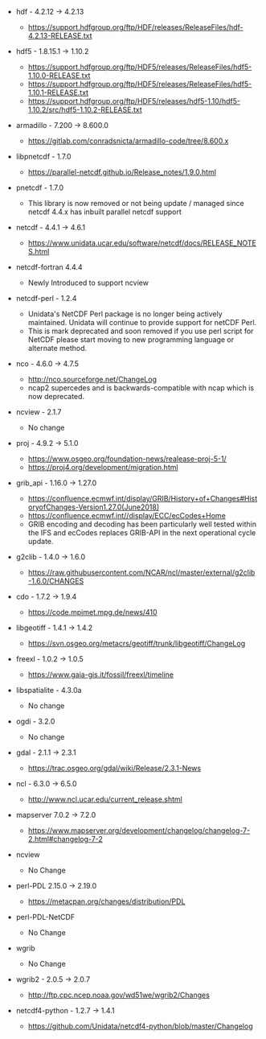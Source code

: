 - hdf - 4.2.12 -> 4.2.13
  * https://support.hdfgroup.org/ftp/HDF/releases/ReleaseFiles/hdf-4.2.13-RELEASE.txt

- hdf5 - 1.8.15.1 -> 1.10.2
  * https://support.hdfgroup.org/ftp/HDF5/releases/ReleaseFiles/hdf5-1.10.0-RELEASE.txt
  * https://support.hdfgroup.org/ftp/HDF5/releases/ReleaseFiles/hdf5-1.10.1-RELEASE.txt
  * https://support.hdfgroup.org/ftp/HDF5/releases/hdf5-1.10/hdf5-1.10.2/src/hdf5-1.10.2-RELEASE.txt

- armadillo - 7.200 ->  8.600.0
  * https://gitlab.com/conradsnicta/armadillo-code/tree/8.600.x

- libpnetcdf - 1.7.0
  * https://parallel-netcdf.github.io/Release_notes/1.9.0.html

- pnetcdf - 1.7.0
  * This library is now removed or not being update / managed since netcdf 4.4.x has inbuilt parallel netcdf support

- netcdf - 4.4.1 -> 4.6.1
  * https://www.unidata.ucar.edu/software/netcdf/docs/RELEASE_NOTES.html

- netcdf-fortran 4.4.4
  * Newly Introduced to support ncview

- netcdf-perl - 1.2.4
  * Unidata's NetCDF Perl package is no longer being actively maintained. Unidata will continue to provide support for netCDF Perl.
  * This is mark deprecated and soon removed if you use perl script for NetCDF please start moving to new programming language or alternate method.

- nco - 4.6.0 -> 4.7.5
  * http://nco.sourceforge.net/ChangeLog
  * ncap2 supercedes and is backwards-compatible with ncap which is now deprecated.

- ncview - 2.1.7
  * No change

- proj - 4.9.2 -> 5.1.0
  * https://www.osgeo.org/foundation-news/realease-proj-5-1/
  * https://proj4.org/development/migration.html

- grib_api - 1.16.0 -> 1.27.0
  * https://confluence.ecmwf.int/display/GRIB/History+of+Changes#HistoryofChanges-Version1.27.0(June2018)
  * https://confluence.ecmwf.int//display/ECC/ecCodes+Home
  * GRIB encoding and decoding has been particularly well tested within the IFS and ecCodes replaces GRIB-API in the next operational cycle update.

- g2clib - 1.4.0 -> 1.6.0
  * https://raw.githubusercontent.com/NCAR/ncl/master/external/g2clib-1.6.0/CHANGES

- cdo - 1.7.2 -> 1.9.4
  * https://code.mpimet.mpg.de/news/410

- libgeotiff - 1.4.1 -> 1.4.2
  * https://svn.osgeo.org/metacrs/geotiff/trunk/libgeotiff/ChangeLog

- freexl - 1.0.2 -> 1.0.5
  * https://www.gaia-gis.it/fossil/freexl/timeline

- libspatialite - 4.3.0a
  * No change
  
- ogdi - 3.2.0
  * No change

- gdal - 2.1.1 -> 2.3.1
  * https://trac.osgeo.org/gdal/wiki/Release/2.3.1-News
  
- ncl - 6.3.0 -> 6.5.0
  * http://www.ncl.ucar.edu/current_release.shtml

- mapserver 7.0.2 -> 7.2.0
  * https://www.mapserver.org/development/changelog/changelog-7-2.html#changelog-7-2
  
- ncview
  * No Change

- perl-PDL 2.15.0 -> 2.19.0
  * https://metacpan.org/changes/distribution/PDL
  
- perl-PDL-NetCDF
  * No Change
  
- wgrib
  * No Change
  
- wgrib2 - 2.0.5 -> 2.0.7
  * http://ftp.cpc.ncep.noaa.gov/wd51we/wgrib2/Changes
  
- netcdf4-python - 1.2.7 -> 1.4.1
  * https://github.com/Unidata/netcdf4-python/blob/master/Changelog

